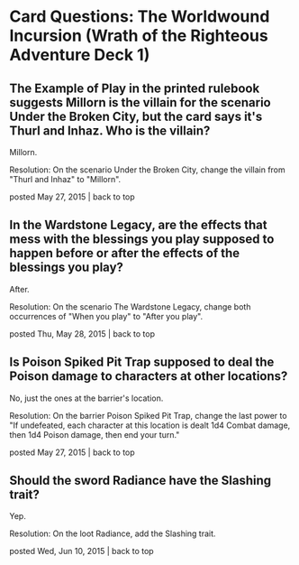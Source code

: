 # Card Questions: The Worldwound Incursion (Wrath of the Righteous Adventure Deck 1)

## The Example of Play in the printed rulebook suggests Millorn is the villain for the scenario Under the Broken City, but the card says it's Thurl and Inhaz. Who is the villain?
Millorn.

Resolution: On the scenario Under the Broken City, change the villain from "Thurl and Inhaz" to "Millorn".

posted May 27, 2015 | back to top

## In the Wardstone Legacy, are the effects that mess with the blessings you play supposed to happen before or after the effects of the blessings you play?
After.

Resolution: On the scenario The Wardstone Legacy, change both occurrences of "When you play" to "After you play".

posted Thu, May 28, 2015 | back to top

## Is Poison Spiked Pit Trap supposed to deal the Poison damage to characters at other locations?

No, just the ones at the barrier's location.

Resolution: On the barrier Poison Spiked Pit Trap, change the last power to "If undefeated, each character at this location is dealt 1d4 Combat damage, then 1d4 Poison damage, then end your turn."

posted May 27, 2015 | back to top

## Should the sword Radiance have the Slashing trait?

Yep.

Resolution: On the loot Radiance, add the Slashing trait.

posted Wed, Jun 10, 2015 | back to top